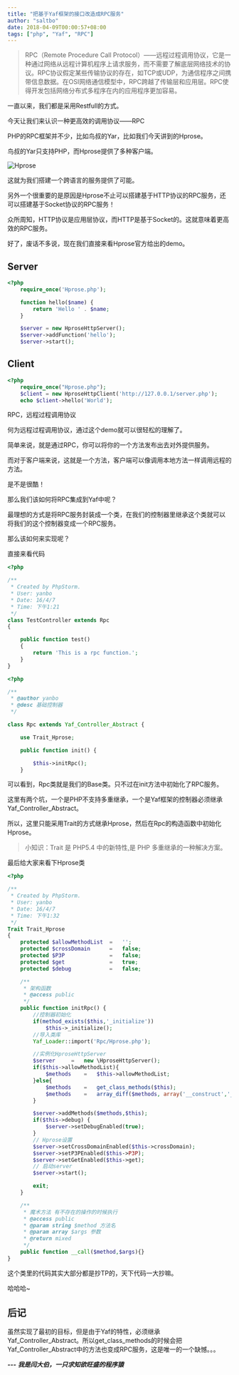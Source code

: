 ```yaml
---
title: "把基于Yaf框架的接口改造成RPC服务"
author: "saltbo"
date: 2018-04-09T00:00:57+08:00
tags: ["php", "Yaf", "RPC"] 
---
```

> RPC（Remote Procedure Call Protocol）——远程过程调用协议，它是一种通过网络从远程计算机程序上请求服务，而不需要了解底层网络技术的协议。RPC协议假定某些传输协议的存在，如TCP或UDP，为通信程序之间携带信息数据。在OSI网络通信模型中，RPC跨越了传输层和应用层。RPC使得开发包括网络分布式多程序在内的应用程序更加容易。
<!-- more -->

一直以来，我们都是采用Restfull的方式。

今天让我们来认识一种更高效的调用协议——RPC

PHP的RPC框架并不少，比如鸟叔的Yar，比如我们今天讲到的Hprose。

鸟叔的Yar只支持PHP，而Hprose提供了多种客户端。

![Hprose](http://upload-images.jianshu.io/upload_images/1846751-f32fe5a251bb12e3.png?imageMogr2/auto-orient/strip%7CimageView2/2/w/1240)

这就为我们搭建一个跨语言的服务提供了可能。

另外一个很重要的是原因是Hprose不止可以搭建基于HTTP协议的RPC服务，还可以搭建基于Socket协议的RPC服务！

众所周知，HTTP协议是应用层协议，而HTTP是基于Socket的。这就意味着更高效的RPC服务。

好了，废话不多说，现在我们直接来看Hprose官方给出的demo。

## Server
```php
<?php
    require_once('Hprose.php');

    function hello($name) {
        return 'Hello ' . $name;
    }

    $server = new HproseHttpServer();
    $server->addFunction('hello');
    $server->start();
```

## Client
```php
<?php
    require_once("Hprose.php");
    $client = new HproseHttpClient('http://127.0.0.1/server.php');
    echo $client->hello('World');
```

RPC，远程过程调用协议

何为远程过程调用协议，通过这个demo就可以很轻松的理解了。

简单来说，就是通过RPC，你可以将你的一个方法发布出去对外提供服务。

而对于客户端来说，这就是一个方法，客户端可以像调用本地方法一样调用远程的方法。

是不是很酷！

那么我们该如何将RPC集成到Yaf中呢？

最理想的方式是将RPC服务封装成一个类，在我们的控制器里继承这个类就可以将我们的这个控制器变成一个RPC服务。

那么该如何来实现呢？

直接来看代码

```php
<?php

/**
 * Created by PhpStorm.
 * User: yanbo
 * Date: 16/4/7
 * Time: 下午1:21
 */
class TestController extends Rpc
{

    public function test()
    {
        return 'This is a rpc function.';
    }
}
```

```php
<?php

/**
 * @author yanbo
 * @desc 基础控制器
 */

class Rpc extends Yaf_Controller_Abstract {

    use Trait_Hprose;

    public function init() {

        $this->initRpc();
    }
```

可以看到，Rpc类就是我们的Base类。只不过在init方法中初始化了RPC服务。

这里有两个坑，一个是PHP不支持多重继承，一个是Yaf框架的控制器必须继承Yaf_Controller_Abstract。

所以，这里只能采用Trait的方式继承Hprose，然后在Rpc的构造函数中初始化Hprose。

>小知识：Trait 是 PHP5.4 中的新特性,是 PHP 多重继承的一种解决方案。

最后给大家来看下Hprose类
```php
<?php

/**
 * Created by PhpStorm.
 * User: yanbo
 * Date: 16/4/7
 * Time: 下午1:32
 */
Trait Trait_Hprose
{
    protected $allowMethodList  =   '';
    protected $crossDomain      =   false;
    protected $P3P              =   false;
    protected $get              =   true;
    protected $debug            =   false;

    /**
     * 架构函数
     * @access public
     */
    public function initRpc() {
        //控制器初始化
        if(method_exists($this,'_initialize'))
            $this->_initialize();
        //导入类库
        Yaf_Loader::import('Rpc/Hprose.php');

        //实例化HproseHttpServer
        $server     =   new \HproseHttpServer();
        if($this->allowMethodList){
            $methods    =   $this->allowMethodList;
        }else{
            $methods    =   get_class_methods($this);
            $methods    =   array_diff($methods, array('__construct','__call','_initialize', '__destruct', 'init', 'indexAction'));
        }

        $server->addMethods($methods,$this);
        if($this->debug) {
            $server->setDebugEnabled(true);
        }
        // Hprose设置
        $server->setCrossDomainEnabled($this->crossDomain);
        $server->setP3PEnabled($this->P3P);
        $server->setGetEnabled($this->get);
        // 启动server
        $server->start();

        exit;
    }

    /**
     * 魔术方法 有不存在的操作的时候执行
     * @access public
     * @param string $method 方法名
     * @param array $args 参数
     * @return mixed
     */
    public function __call($method,$args){}
}
```

这个类里的代码其实大部分都是抄TP的，天下代码一大抄嘛。

哈哈哈~

## 后记
虽然实现了最初的目标，但是由于Yaf的特性，必须继承Yaf_Controller_Abstract。所以get_class_methods的时候会把Yaf_Controller_Abstract中的方法也变成RPC服务，这是唯一的一个缺憾。。。

***---***
***我是闫大伯，一只求知欲旺盛的程序猿***
